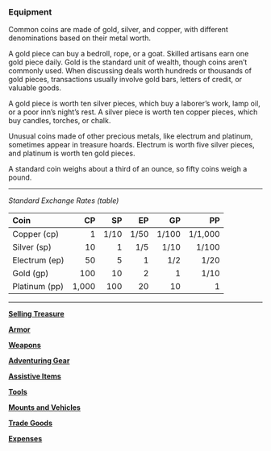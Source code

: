 ### Equipment

Common coins are made of gold, silver, and copper, with different denominations based on their metal worth.

A gold piece can buy a bedroll, rope, or a goat.
Skilled artisans earn one gold piece daily.
Gold is the standard unit of wealth, though coins aren’t commonly used.
When discussing deals worth hundreds or thousands of gold pieces, transactions usually involve gold bars, letters of credit, or valuable goods.

A gold piece is worth ten silver pieces, which buy a laborer’s work, lamp oil, or a poor inn’s night’s rest.
A silver piece is worth ten copper pieces, which buy candles, torches, or chalk.

Unusual coins made of other precious metals, like electrum and platinum, sometimes appear in treasure hoards.
Electrum is worth five silver pieces, and platinum is worth ten gold pieces.

A standard coin weighs about a third of an ounce, so fifty coins weigh a pound.

___
<!-- markdownlint-disable-next-line no-emphasis-as-heading -->
_Standard Exchange Rates (table)_

| Coin          |    CP |   SP |   EP |    GP |      PP |
|:--------------|------:|-----:|-----:|------:|--------:|
| Copper (cp)   |     1 | 1/10 | 1/50 | 1/100 | 1/1,000 |
| Silver (sp)   |    10 |    1 |  1/5 |  1/10 |   1/100 |
| Electrum (ep) |    50 |    5 |    1 |   1/2 |    1/20 |
| Gold (gp)     |   100 |   10 |    2 |     1 |    1/10 |
| Platinum (pp) | 1,000 |  100 |   20 |    10 |       1 |

___

[**Selling Treasure**](./Selling_Treasure.md)

[**Armor**](./Armor.md)

[**Weapons**](./Weapons.md)

[**Adventuring Gear**](./Adventuring_Gear.md)

[**Assistive Items**](./Assistive_Items.md)

[**Tools**](./Tools.md)

[**Mounts and Vehicles**](./Mounts_and_Vehicles.md)

[**Trade Goods**](./Trade_Goods.md)

[**Expenses**](./Expenses.md)
